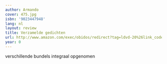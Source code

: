 ```yaml
---
author: Armando
cover: 475.jpg
isbn: '9023447948'
lang: nl
layout: review
title: Verzamelde gedichten
url: http://www.amazon.com/exec/obidos/redirect?tag=ldvd-20%26link_code=xm2%26camp=2025%26creative=165953%26path=http://www.amazon.com/gp/redirect.html%253fASIN=9023447948%2526tag=ldvd-20%2526lcode=xm2%2526cID=2025%2526ccmID=165953%2526location=/o/ASIN/9023447948%25253FSubscriptionId=0VJDVJ14KM0P0VXDCQ82
year: 0
---
```

verschillende bundels integraal opgenomen
